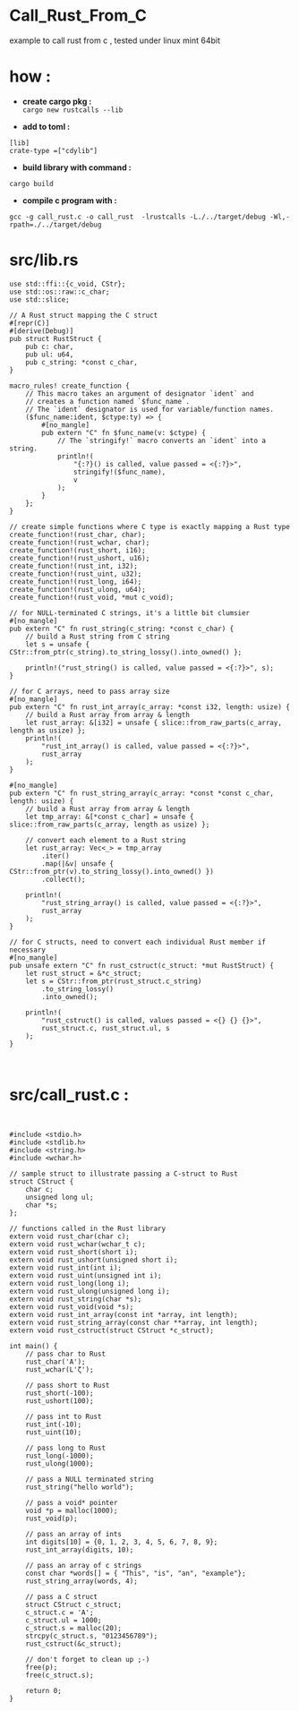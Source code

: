 # Call_Rust_From_C
example to call rust from c , tested under linux mint 64bit


# how  : 
- **create cargo pkg :**  
```cargo new rustcalls --lib```

- **add to toml  :** 
```
[lib]
crate-type =["cdylib"]
```

- **build library with command  :** 
```
cargo build

``` 

- **compile c program with  :**   
```
gcc -g call_rust.c -o call_rust  -lrustcalls -L./../target/debug -Wl,-rpath=./../target/debug

```


# src/lib.rs 
```
use std::ffi::{c_void, CStr};
use std::os::raw::c_char;
use std::slice;

// A Rust struct mapping the C struct
#[repr(C)]
#[derive(Debug)]
pub struct RustStruct {
    pub c: char,
    pub ul: u64,
    pub c_string: *const c_char,
}

macro_rules! create_function {
    // This macro takes an argument of designator `ident` and
    // creates a function named `$func_name`.
    // The `ident` designator is used for variable/function names.
    ($func_name:ident, $ctype:ty) => {
        #[no_mangle]
        pub extern "C" fn $func_name(v: $ctype) {
            // The `stringify!` macro converts an `ident` into a string.
            println!(
                "{:?}() is called, value passed = <{:?}>",
                stringify!($func_name),
                v
            );
        }
    };
}

// create simple functions where C type is exactly mapping a Rust type
create_function!(rust_char, char);
create_function!(rust_wchar, char);
create_function!(rust_short, i16);
create_function!(rust_ushort, u16);
create_function!(rust_int, i32);
create_function!(rust_uint, u32);
create_function!(rust_long, i64);
create_function!(rust_ulong, u64);
create_function!(rust_void, *mut c_void);

// for NULL-terminated C strings, it's a little bit clumsier
#[no_mangle]
pub extern "C" fn rust_string(c_string: *const c_char) {
    // build a Rust string from C string
    let s = unsafe { CStr::from_ptr(c_string).to_string_lossy().into_owned() };

    println!("rust_string() is called, value passed = <{:?}>", s);
}

// for C arrays, need to pass array size
#[no_mangle]
pub extern "C" fn rust_int_array(c_array: *const i32, length: usize) {
    // build a Rust array from array & length
    let rust_array: &[i32] = unsafe { slice::from_raw_parts(c_array, length as usize) };
    println!(
        "rust_int_array() is called, value passed = <{:?}>",
        rust_array
    );
}

#[no_mangle]
pub extern "C" fn rust_string_array(c_array: *const *const c_char, length: usize) {
    // build a Rust array from array & length
    let tmp_array: &[*const c_char] = unsafe { slice::from_raw_parts(c_array, length as usize) };

    // convert each element to a Rust string
    let rust_array: Vec<_> = tmp_array
        .iter()
        .map(|&v| unsafe { CStr::from_ptr(v).to_string_lossy().into_owned() })
        .collect();

    println!(
        "rust_string_array() is called, value passed = <{:?}>",
        rust_array
    );
}

// for C structs, need to convert each individual Rust member if necessary
#[no_mangle]
pub unsafe extern "C" fn rust_cstruct(c_struct: *mut RustStruct) {
    let rust_struct = &*c_struct;
    let s = CStr::from_ptr(rust_struct.c_string)
        .to_string_lossy()
        .into_owned();

    println!(
        "rust_cstruct() is called, values passed = <{} {} {}>",
        rust_struct.c, rust_struct.ul, s
    );
}



```


# src/call_rust.c : 

```


#include <stdio.h>
#include <stdlib.h>
#include <string.h>
#include <wchar.h>

// sample struct to illustrate passing a C-struct to Rust
struct CStruct {
    char c;
    unsigned long ul;
    char *s;
};

// functions called in the Rust library
extern void rust_char(char c);
extern void rust_wchar(wchar_t c);
extern void rust_short(short i);
extern void rust_ushort(unsigned short i);
extern void rust_int(int i);
extern void rust_uint(unsigned int i);
extern void rust_long(long i);
extern void rust_ulong(unsigned long i);
extern void rust_string(char *s);
extern void rust_void(void *s);
extern void rust_int_array(const int *array, int length);
extern void rust_string_array(const char **array, int length);
extern void rust_cstruct(struct CStruct *c_struct);

int main() {
    // pass char to Rust
    rust_char('A');
    rust_wchar(L'ζ');

    // pass short to Rust
    rust_short(-100);
    rust_ushort(100);

    // pass int to Rust
    rust_int(-10);
    rust_uint(10);

    // pass long to Rust
    rust_long(-1000);
    rust_ulong(1000);    

    // pass a NULL terminated string
    rust_string("hello world");

    // pass a void* pointer
    void *p = malloc(1000);
    rust_void(p);  

    // pass an array of ints
    int digits[10] = {0, 1, 2, 3, 4, 5, 6, 7, 8, 9}; 
    rust_int_array(digits, 10);

    // pass an array of c strings
    const char *words[] = { "This", "is", "an", "example"};
    rust_string_array(words, 4);   

    // pass a C struct
    struct CStruct c_struct;
    c_struct.c = 'A';
    c_struct.ul = 1000;
    c_struct.s = malloc(20);
    strcpy(c_struct.s, "0123456789");
    rust_cstruct(&c_struct);

    // don't forget to clean up ;-)
    free(p); 
    free(c_struct.s);

    return 0;
}


```








